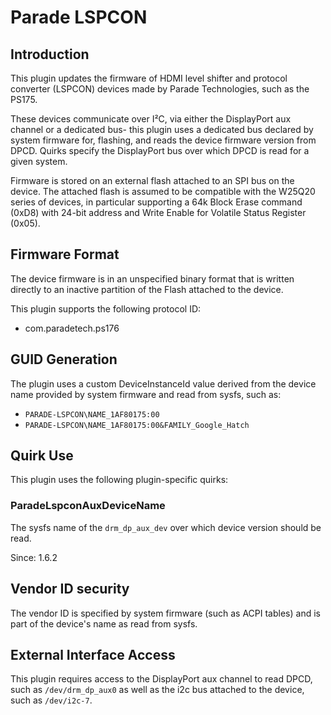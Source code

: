 # Parade LSPCON

## Introduction

This plugin updates the firmware of HDMI level shifter and protocol converter
(LSPCON) devices made by Parade Technologies, such as the PS175.

These devices communicate over I²C, via either the DisplayPort aux channel or a
dedicated bus- this plugin uses a dedicated bus declared by system firmware for,
flashing, and reads the device firmware version from DPCD. Quirks specify the
DisplayPort bus over which DPCD is read for a given system.

Firmware is stored on an external flash attached to an SPI bus on the device.
The attached flash is assumed to be compatible with the W25Q20 series of
devices, in particular supporting a 64k Block Erase command (0xD8) with 24-bit
address and Write Enable for Volatile Status Register (0x05).

## Firmware Format

The device firmware is in an unspecified binary format that is written directly
to an inactive partition of the Flash attached to the device.

This plugin supports the following protocol ID:

* com.paradetech.ps176

## GUID Generation

The plugin uses a custom DeviceInstanceId value derived from the device name
provided by system firmware and read from sysfs, such as:

* `PARADE-LSPCON\NAME_1AF80175:00`
* `PARADE-LSPCON\NAME_1AF80175:00&FAMILY_Google_Hatch`

## Quirk Use

This plugin uses the following plugin-specific quirks:

### ParadeLspconAuxDeviceName

The sysfs name of the `drm_dp_aux_dev` over which device version should be read.

Since: 1.6.2

## Vendor ID security

The vendor ID is specified by system firmware (such as ACPI tables) and is
part of the device's name as read from sysfs.

## External Interface Access

This plugin requires access to the DisplayPort aux channel to read DPCD, such
as `/dev/drm_dp_aux0` as well as the i2c bus attached to the device, such as
`/dev/i2c-7`.
